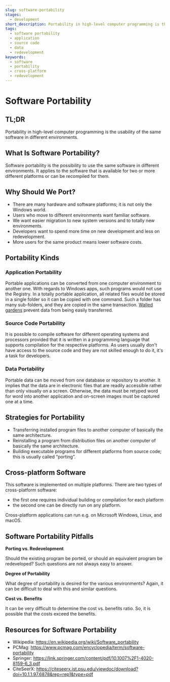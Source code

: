 ```yaml
---
slug: software-portability
stages:
  - development
short_description: Portability in high-level computer programming is the usability of the same software in different environments. 
tags:
  - software portability
  - application
  - source code
  - data
  - redevelopment
keywords:
  - software
  - portability
  - cross-platform
  - redevelopment
---
```


# Software Portability

## TL;DR

Portability in high-level computer programming is the usability of the same software in different environments.

## What Is Software Portability?

Software portability is the possibility to use the same software in different environments. It applies to the software that is available for two or more different platforms or can be recompiled for them. 

## Why Should We Port?

- There are many hardware and software platforms; it is not only the Windows world.
- Users who move to different environments want familiar software.
- We want easier migration to new system versions and to totally new environments.
- Developers want to spend more time on new development and less on redevelopment.
- More users for the same product means lower software costs.

## Portability Kinds

### Application Portability

Portable applications can be converted from one computer environment to another one. 
With regards to Windows apps, such programs would not use the Registry. In a totally portable application, all related files would be stored in a single folder so it can be copied with one command. Such a folder has many sub-folders, and they are copied in the same transaction. 
[Walled gardens](https://www.pcmag.com/encyclopedia/term/walled-garden) prevent data from being easily transferred. 

###  Source Code Portability

It is possible to compile software for different operating systems and processors provided that it is written in a programming language that supports compilation for the respective platforms. 
As users usually don't have access to the source code and they are not skilled enough to do it, it's a task for developers.

### Data Portability 

Portable data can be moved from one database or repository to another. It implies that the data are in electronic files that are readily accessible rather than only visually on a screen. Otherwise, the data must be retyped word for word into another application and on-screen images must be captured one at a time. 

## Strategies for Portability

-   Transferring installed program files to another computer of basically the same architecture.
-   Reinstalling a program from distribution files on another computer of basically the same architecture.
-   Building executable programs for different platforms from source code; this is usually called “porting”. 

## Cross-platform Software 

This software is implemented on multiple platforms. There are two types of cross-platform software:
- the first one requires individual building or compilation for each platform
- the second one can be directly run on any platform.

Cross-platform applications can run e.g. on Microsoft Windows, Linux, and macOS.

## Software Portability Pitfalls

**Porting vs. Redevelopment**

Should the existing program be ported, or should an equivalent program be redeveloped? Such questions are not always easy to answer. 

**Degree of Portability** 

What degree of portability is desired for the various environments? Again, it can be difficult to deal with this and similar questions. 

**Cost vs. Benefits**

It can be very difficult to determine the cost vs. benefits ratio. So, it is possible that the costs exceed the benefits.

## Resources for Software Portability 

- Wikipedia: https://en.wikipedia.org/wiki/Software_portability
- PCMag: https://www.pcmag.com/encyclopedia/term/software-portability
- Springer: https://link.springer.com/content/pdf/10.1007%2F1-4020-8159-6_3.pdf
- CiteSeerX: https://citeseerx.ist.psu.edu/viewdoc/download?doi=10.1.1.97.6878&rep=rep1&type=pdf


